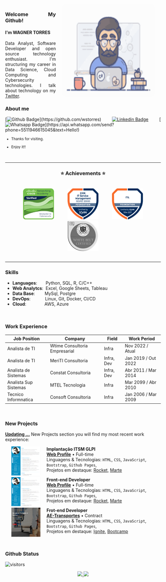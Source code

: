 <div class="avatar avatar-user width-full border color-bg-default">
  <img align="right" width="300" height="300" style="border-radius: 5%" 
  border="0" hspace="20" src="./img/programmer-rounded-edges.gif">
</div>  

<div class="aboutme aboutme-user width-full border color-bg-default">
  <text align="justify" margin-left="20px">

### Welcome My Github!
#### I'm WAGNER TORRES

  Data Analyst, Software Developer and open source technology enthusiast. I'm structuring my career in Data Science, Cloud Computing and Cybersecurity technologies. I talk about technology on my [Twitter](https://twitter.com/wstorresbr). 
 
### About me 

  [![Github Badge](https://img.shields.io/badge/-Github-000?style=flat-square&logo=Github&logoColor=white&link=(https://github.com/wstorres))](https://github.com/wstorres)
  [![Linkedin Badge](https://img.shields.io/badge/-LinkedIn-blue?style=flat-square&logo=Linkedin&logoColor=white&link=https://www.linkedin.com/in/wstorres/)](https://www.linkedin.com/in/wstorres/)
  [![Whatsapp Badge](https://img.shields.io/badge/-Whatsapp-4CA143?style=flat-square&labelColor=4CA143&logo=whatsapp&logoColor=white&link=https://api.whatsapp.com/send?phone=5511946615045&text=Hello!)](https://api.whatsapp.com/send?phone=5511946615045&text=Hello!)

 
<sub>

- Thanks for visiting. 
  
- Enjoy it!! 
  
</sub>

</div>

<br/>

---

<h3 align="center">⭐ Achievements ⭐</h3>


<br />


<div class="avatar avatar-user width-full border color-bg-default" align="center">

<img align="justify" width="100" height="100" border="0" hspace="20" src="https://github.com/wstorres/certificados-pub/blob/main/badge-cybersecurity01.png?raw=true">

<img align="justify" width="100" height="100" border="0" hspace="20" src="https://github.com/wstorres/certificados-pub/blob/main/Badge-ITSM.png?raw=true">

<img align="justify" width="100" height="100" border="0" hspace="20" src="https://github.com/wstorres/certificados-pub/blob/main/badge-ITIL.png?raw=true">

<img align="justify" width="100" height="100" border="0" hspace="20" src="https://github.com/wstorres/certificados-pub/blob/main/CSSC-WB-Final.png?raw=true">

</div>

<br />


---
### Skills

- **Languages**:&nbsp;&nbsp;&nbsp;&nbsp;&nbsp;&nbsp; Python, SQL, R, C/C++
- **Web Analytcs**:&nbsp;                 Excel, Google Sheets, Tableau
- **Data Base**:&nbsp;&nbsp;&nbsp;&nbsp;&nbsp;&nbsp;&nbsp; MySql, Postgre
- **DevOps**:&nbsp;&nbsp;&nbsp;&nbsp;&nbsp;&nbsp;&nbsp;&nbsp;&nbsp;&nbsp;&nbsp; Linux, Git, Docker, CI/CD
- **Cloud**:&nbsp;&nbsp;&nbsp;&nbsp;&nbsp;&nbsp;&nbsp;&nbsp;&nbsp;&nbsp;&nbsp;&nbsp;&nbsp;&nbsp; AWS, Azure

<br />

<!--
### Education

- [Graduação em Ciência de Dados](#) | *Universidade Nove de Julho (2022 - Atual)*
- [Graduação em Gestão de TI](#) | *Universidade Paulista (2003 - 2006)*


<br />


### Certifications

| **Learn**                    | **Organization**    | **Period**  | **Link Certified**   |
| ---------------------------  | ------------------- | ----------- | -------------------- |
| Lean Six Sigma White Belt | Official Certification CSSC     | Out 2022    | [Visualizar](https://github.com/wstorres/certificados-pub/blob/main/l6s-white-belt-oficial.png?raw=true)      |
| Banco de Dados               | UNIVESP             | Set 2022    | [Visualizar](https://github.com/wstorres/certificados-pub/blob/main/banco-dados-univesp.png?raw=true??target=_blank)    |
| Cybersecurity Introduction   | Cisco Academy       | Set 2022    | [Visualizar](https://github.com/wstorres/certificados-pub/blob/main/cs-intro.png?raw=true)      |
| ITSM Foundation              | EXIN                | Mai 2009    | [Visualizar](https://raw.githubusercontent.com/wstorres/certificados-pub/main/ITSM-EXIN.png?raw=true)      |
| ITIL Foundation              | EXIN                | Jun 2009    | [Visualizar](https://raw.githubusercontent.com/wstorres/certificados-pub/main/ITILV3.png?raw=true)      |
| AWS Cloud Practitioner       | SENAI               | Set 2022    | [Visualizar](https://www.linkedin.com/feed/update/urn:li:activity:6989566107661578240/)      |
| Google Data Analytics        | Google Academy      | Out 2022    | [Visualizar](#)
| Database Experience          | DIO                 | Ago 2022    | [Visualizar](https://raw.githubusercontent.com/wstorres/certificados-pub/main/database-experience.png?raw=true)      |
| Linux Experience             | DIO                 | Jul 2022    | [Visualizar](https://raw.githubusercontent.com/wstorres/certificados-pub/main/linux-experience.png?raw=true)      |
| Auditor Interno ISO 9001     | Constat             | Ago 2013    | [Visualizar](https://github.com/wstorres/certificados-pub/blob/main/ISO-9001-certificado.jpg?raw=true)
| Desenvolvedor Mainframe      | UPNGO               | Ago 2009    | [Visualizar](https://raw.githubusercontent.com/wstorres/certificados-pub/main/DESENV-MAINFRAME.png?raw=true)
| Gerenciamento TI             | Intel               | Jul 2009    | [Visualizar](https://raw.githubusercontent.com/wstorres/certificados-pub/main/GERENC-TI-INTEL.png?raw=true)      |
| Windows 2000 Server          | ACR-Microsoft       | Jul 2002    | [Visualizar](https://raw.githubusercontent.com/wstorres/certificados-pub/main/WIN200-SERVER-MICROSOFT.png?raw=true)      |
| Capacitação Suporte Téncico  | UOL - INC           | Mar 2002    | [Visualizar](https://raw.githubusercontent.com/wstorres/certificados-pub/main/CAPACI-SUPORTE-UOL.png?raw=true)      |


<br />

-->

### Work Experience 

| **Job Position**       | **Company**                            | **Field**            | **Work Period**     |
| ---------------------- | ---------------------------            | -------------------- | ------------------  |
| Analista de TI         | Wtime Consultoria Empresarial          | Infra                | Nov 2022 / Atual    |  
| Analista de TI         | MeriTI Consultoria                     | Infra, Dev           | Jan 2019 / Out 2022 |  
| Analista de Sistemas   | Constat Consultoria                    | Infra, Dev           | Abr 2011 / Mar 2014 |
| Analista Sup Sistemas  | MTEL Tecnologia                        | Infra                | Mar 2099 / Abr 2010 |
| Tecnico Informnatica   | Consoft Consultoria                    | Infra                | Jan 2006 / Mar 2009 |

<br />


### New Projects 
**[Updating ...](#)** New Projects section you will find my most recent work experience:

[<img align="left" height="94px" width="94px" hspace="20" alt="Warpnet" src="./img/deploy10.png"/>](https://wstorres.github.io/curriculo-designer/)

**Implantação ITSM GLPI** \
[**Web Profile**](https://wstorres.github.io/ITSM-GLPI/) • Full-time \
Linguagens & Tecnologias: `HTML`, `CSS`, `JavaScript`, `Bootstrap`, `Github Pages`,\
Projetos em destaque: [Rocket](#), [Marte](#)
<br/>



[<img align="left" height="94px" width="94px" hspace="20" alt="Warpnet" src="./img/deploy10.png"/>](https://wstorres.github.io/curriculo-designer/)

**Front-end Developer** \
[**Web Profile**](https://wstorres.github.io/curriculo-designer/) • Full-time \
Linguagens & Tecnologias: `HTML`, `CSS`, `JavaScript`, `Bootstrap`, `Github Pages`,\
Projetos em destaque: [Rocket](#), [Marte](#)
<br/>

[<img align="left" height="94px" width="94px" alt="Rocketseat" hspace="20" src="./img/ae-transportes.png"/>](#)

**Frot-end Developer** \
[**AE-Transportes**](#/) • Contract \
Linguagens & Tecnologias: `HTML`, `CSS`, `JavaScript`, `Bootstrap`, `Github Pages`,\
Projetos em destaque: [Ignite](#), [Bootcamp](#)
<br/>

<!--

[<img align="left" height="94px" width="94px" alt="Nubank" hspace="20" src="https://nubank.com.br/images/nu-icon.png?v=2"/>](https://nubank.com.br/)

**Software Engineer** \
[**Nubank**](https://nubank.com.br/) • Contract \
Linguagens & Tecnologias: `React Native`, `Node`, `Swift`, `Kotlin`, `OpenShift` \
Projetos em destaque: [App](https://nubank.com.br/)
<br/>
-->
<br/>



### Github Status

![visitors](https://visitor-badge.glitch.me/badge?page_id=wstorres.wstorres) 


<div align="center"> 

  <a href="https://github.com/wstorres">

  <img height="140em" src="https://github-readme-stats.vercel.app/api?username=wstorres&show_icons=true&theme=dracula&include_all_commits=true&count_private=true"/>

  <img height="140em" src="https://github-readme-stats.vercel.app/api/top-langs/?username=wstorres&layout=compact&langs_count=7&theme=dracula"/>

</div>










